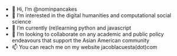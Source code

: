 - 👋 Hi, I’m @nominpancakes
- 👀 I’m interested in the digital humanities and computational social science
- 🌱 I’m currently (re)learning python and javascript
- 💞️ I’m looking to collaborate on any academic and public policy endeavours that support the Asian American community
- 📫 You can reach me on my website jacoblacuesta(dot)com

<!---
nominpancakes/nominpancakes is a ✨ special ✨ repository because its `README.md` (this file) appears on your GitHub profile.
You can click the Preview link to take a look at your changes.
--->
